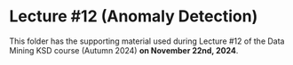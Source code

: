 # Lecture #12 (Anomaly Detection)

This folder has the supporting material used during Lecture #12 of the Data Mining KSD course (Autumn 2024) **on November 22nd, 2024**.
